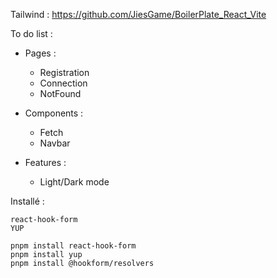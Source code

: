 Tailwind : https://github.com/JiesGame/BoilerPlate_React_Vite

To do list :

- Pages :
  - Registration 
  - Connection
  - NotFound

- Components :
  - Fetch
  - Navbar


- Features :
  - Light/Dark mode

Installé :

    react-hook-form
    YUP

    pnpm install react-hook-form
    pnpm install yup
    pnpm install @hookform/resolvers